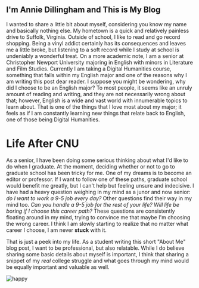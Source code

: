 
## I'm Annie Dillingham and This is My Blog
I wanted to share a little bit about myself, considering you know my name and basically nothing else. My hometown is a quick and relatively painless drive to Suffolk, Virginia. Outside of school, I like to read and go record shopping. Being a vinyl addict certainly has its consequences and leaves me a little broke, but listening to a soft record while I study at school is undeniably a wonderful treat. On a more academic note, I am a senior at Christopher Newport University majoring in English with minors in Literature and Film Studies. Currently I am taking a Digital Humanities course, something that falls within my English major and one of the reasons why I am writing this post dear reader. I suppose you might be wondering, why did I choose to be an English major? To most people, it seems like an unruly amount of reading and writing, and they are not necessarily wrong about that; however, English is a wide and vast world with innumerable topics to learn about. That is one of the things that I love most about my major; it feels as if I am constantly learning new things that relate back to English, one of those being Digital Humanities. 

# Life After CNU
As a senior, I have been doing some serious thinking about what I'd like to do when I graduate. At the moment, deciding whether or not to go to graduate school has been tricky for me. One of my dreams is to become an editor or professor. If I want to follow one of these paths, graduate school would benefit me greatly, but I can't help but feeling unsure and indecisive. I have had a heavy question weighing in my mind as a junor and now senior: _do I want to work a 9-5 job every day?_ Other questions find their way in my mind too. _Can you handle a 9-5 job for the rest of your life?_ _Will life be boring if I choose this career path?_ These questions are consistently floating around in my mind, trying to convince me that maybe I'm choosing the wrong career. I think I am slowly starting to realize that no matter what career I choose, I am never **stuck** with it. 

That is just a peek into my life. As a student writing this short "About Me" blog post, I want to be professional, but also relatable. While I do believe sharing some basic details about myself is important, I think that sharing a snippet of my _real_ college struggle and what goes through my mind would be equally important and valuable as well. 

![happy](https://user-images.githubusercontent.com/89642987/132237148-388459e7-24d8-4767-a706-7d345e65c04e.jpg)
